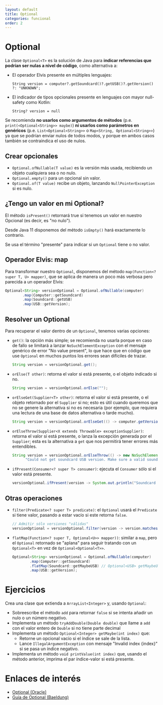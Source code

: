 ```yaml
---
layout: default
title: Optional
categories: funcional
order: 2
---
```

# Optional

La clase `Optional<T>` es la solución de Java para **indicar referencias que podrían ser nulas a nivel de código**, como alternativa a:
* El operador Elvis presente en múltiples lenguajes: 
  
  `String version = computer?.getSoundcard()?.getUSB()?.getVersion() ?: "UNKNOWN";`
* El indicador de tipos opcionales presente en lenguajes con mayor null-safety como Kotlin:
  
  `String? version = null`

Se recomienda **no usarlos como argumentos de métodos** (p.e. `print(<Optional<String>> maybe)`)  **ni usarlos como parámetros en genéricos** (p.e. `List<Optional<String>>` o `Map<String, Optional<String>>`) ya que se podrían enviar nulos de todos modos, y porque en ambos casos también se contraindica el uso de nulos.
  
## Crear opcionales
* `Optional.ofNullable(T value)` es la versión más usada, recibiendo un objeto cualquiera sea o no nulo.
* `Optional.empty()` para un opcional sin valor.
* `Optional.of(T value)` recibe un objeto, lanzando `NullPointerException` si es nulo.

## ¿Tengo un valor en mi Optional?
El método `isPresent()` retornará true si tenemos un valor en nuestro Opcional (es decir, es "no nulo"). 

Desde Java 11 disponemos del método `isEmpty()` hará exactamente lo contrario. 

Se usa el término "presente" para indicar si un `Optional` tiene o no valor.

## Operador Elvis: map
Para transformar nuestro `Optional`, disponemos del método `map(Function<? super T, U> mapper)`, que se aplica de manera un poco más verbosa pero parecida a un operador Elvis:
```java
Optional<String> versionOptional = Optional.ofNullable(computer)
        .map(Computer::getSoundcard)
        .map(Soundcard::getUSB)
        .map(USB::getVersion);
```

## Resolver un Optional
Para recuperar el valor dentro de un `Optional`, tenemos varias opciones:
* `get()`: la opción más simple; se recomienda no usarla porque en caso de fallo se limitará a lanzar `NoSuchElementException` con el mensaje genérico de error "No value present", lo que hace que en código que use `Optional` en muchos puntos los errores sean difíciles de trazar.
  ```java
  String version = versionOptional.get();
  ```
* `orElse(T other)`: retorna el valor si está presente, o el objeto indicado si no.
  ```java
  String version = versionOptional.orElse("");
  ```
* `orElseGet(Supplier<T> other)`: retorna el valor si está presente, o el objeto retornado por el `Supplier` si no; esto es útil cuando queremos que no se genere la alternativa si no es necesaria (por ejemplo, que requiera una lectura de una base de datos alternativa o tarde mucho).
  ```java
  String version = versionOptional.orElseGet(() -> computer.getVersionAlt());
  ```
* `orElseThrow(Supplier<X extends Throwable> exceptionSupplier)`: retorna el valor si está presente, o lanza la excepción generada por el `Supplier`; esta es la alternativa a `get` que nos permitirá tener errores más entendibles.
  ```java
  String version = versionOptional.orElseThrow(() -> new NoSuchElementException(
        "Could not get soundcard USB version. Make sure a valid soundcard is connected");
  ```
* `ifPresent(Consumer<? super T> consumer)`: ejecuta el `Consumer` sólo si el valor está presente. 
  ```java
  versionOptional.ifPresent(version -> System.out.println("Soundcard USB version: " + version);
  ```
  
## Otras operaciones
* `filter(Predicate<? super T> predicate)`: el `Optional` usará el `Predicate` si tiene valor, pasando a estar vacío si este retorna `false`.
  ```java
  // Admitir sólo versiones "válidas"
  versionOptional = versionOptional.filter(version -> version.matches("[0-9]\\.[0-9]));
  ```
* `flatMap(Function<? super T, Optional<U>> mapper))`: similar a `map`, pero el `Optional` retornado se "aplana" para seguir tratando con un `Optional<T>` en vez de `Optional<Optional<T>>`.
  ```java
  Optional<String> versionOptional = Optional.ofNullable(computer)
          .map(Computer::getSoundcard)
          .flatMap(Soundcard::getMaybeUSB) // Optional<USB> getMaybeUSB()
          .map(USB::getVersion);
  ```
  
# Ejercicios
Crea una clase que extienda a `ArrayList<Integer>` y, usando `Optional`:
* Sobreescribe el método `add` para retornar `false` si se intenta añadir un nulo o un número negativo.
* Implementa un método `tryAddDouble(Double double)` que llame a `add` con el valor entero de `Double` si no tiene parte decimal
* Implementa un método `Optional<Integer> getMaybe(int index)` que:
  * Retorne un opcional vacío si el índice se sale de la lista.
  * Lance `IllegalArgumentException` con mensaje "Invalid index {index}" si se pasa un índice negativo.
* Implementa un método `void printValue(int index)` que, usando el método anterior, imprima el par índice-valor si está presente.

# Enlaces de interés
* [Optional (Oracle)](https://www.oracle.com/technical-resources/articles/java/java8-optional.html)
* [Guía de Optional (Baeldung)](https://www.baeldung.com/java-optional)
